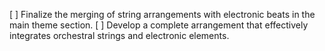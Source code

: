 [ ] Finalize the merging of string arrangements with electronic beats in the main theme section.
[ ] Develop a complete arrangement that effectively integrates orchestral strings and electronic elements.